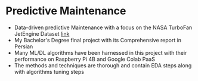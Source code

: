 # Predictive Maintenance

- Data-driven predictive Maintenance with a focus on the NASA TurboFan JetEngine Dataset [link](https://data.nasa.gov/Aerospace/CMAPSS-Jet-Engine-Simulated-Data/ff5v-kuh6/about_data)
- My Bachelor's Degree final project with its Comprehensive report in Persian 
- Many ML/DL algorithms have been harnessed in this project with their performance on Raspberry Pi 4B and Google Colab PaaS
- The methods and techniques are thorough and contain EDA steps along with algorithms tuning steps
